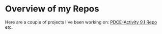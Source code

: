 # Overview of my Repos 

Here are a couple of projects I've been working on: 
[PDCE-Activity 9.1 Repo](https://github.com/GesaJo/PCDE-Activity-9.1)
etc. 
